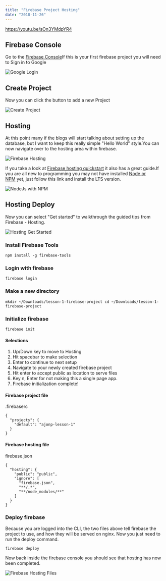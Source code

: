 ```yaml
---
title: "Firebase Project Hosting"
date: "2018-11-26"
---
```


https://youtu.be/sOn3YMdpYR4

## Firebase Console

Go to the [Firebase Console](https://console.firebase.google.com/)If this is your first firebase project you will need to Sign in to Google

![Google Login](https://res.cloudinary.com/ajonp/image/upload/f_auto,q_auto/v1543272442/ajonp-ajonp-com/1-lesson/Screen_Shot_2018-11-26_at_5.44.44_PM.png)

## Create Project

Now you can click the button to add a new Project

![Create Project](https://res.cloudinary.com/ajonp/image/upload/f_auto,q_auto/v1543272442/ajonp-ajonp-com/1-lesson/Screen_Shot_2018-11-26_at_5.46.16_PM.png)

## Hosting

At this point many if the blogs will start talking about setting up the database, but I want to keep this really simple "Hello World" style.You can now navigate over to the hosting area within firebase.

![Firebase Hosting](https://res.cloudinary.com/ajonp/image/upload/f_auto,q_auto/v1543452867/ajonp-ajonp-com/1-lesson/Screen_Shot_2018-11-28_at_7.49.10_PM.png)

If you take a look at [Firebase hosting quickstart](https://firebase.google.com/docs/hosting/) it also has a great guide.If you are all new to programming you may not have installed [Node or NPM](https://nodejs.org/en/) yet, just follow this link and install the LTS version.

![NodeJs with NPM](https://res.cloudinary.com/ajonp/image/upload/f_auto,q_auto/v1543691205/ajonp-ajonp-com/1-lesson/node_download.png)

## Hosting Deploy

Now you can select "Get started" to walkthrough the guided tips from Firebase - Hosting.

![Hosting Get Started](https://res.cloudinary.com/ajonp/image/upload/f_auto,q_auto/v1543691320/ajonp-ajonp-com/1-lesson/Screen_Shot_2018-12-01_at_2.08.17_PM.png)

### Install Firebase Tools

```
npm install -g firebase-tools 
```

### Login with firebase

```
firebase login 
```

### Make a new directory

```
mkdir ~/Downloads/lesson-1-firebase-project cd ~/Downloads/lesson-1-firebase-project 
```

### Initialize firebase

```
firebase init 
```

#### Selections

1. Up/Down key to move to Hosting
2. Hit spacebar to make selection
3. Enter to continue to next setup
4. Navigate to your newly created firebase project
5. Hit enter to accept public as location to serve files
6. Key n, Enter for not making this a single page app.
7. Firebase initialization complete!

#### Firebase project file

.firebaserc

```
{
  "projects": {
    "default": "ajonp-lesson-1"
  }
}

```

#### Firebase hosting file

firebase.json

```
{
  "hosting": {
    "public": "public",
    "ignore": [
      "firebase.json",
      "**/.*",
      "**/node_modules/**"
    ]
  }
}

```

### Deploy firebase

Because you are logged into the CLI, the two files above tell firebase the project to use, and how they will be served on nginx. Now you just need to run the deploy command.

```
firebase deploy 
```

Now back inside the firebase console you should see that hosting has now been completed.

![Firebase Hosting Files](https://res.cloudinary.com/ajonp/image/upload/f_auto,q_auto/v1543784444/ajonp-ajonp-com/1-lesson/hosting_after_deploy.png)
